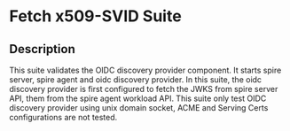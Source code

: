 # Fetch x509-SVID Suite

## Description

This suite validates the OIDC discovery provider component. It starts spire server, spire agent and oidc discovery provider.
In this suite, the oidc discovery provider is first configured to fetch the JWKS from spire server API, them from the spire agent
workload API. This suite only test OIDC discovery provider using unix domain socket, ACME and Serving Certs configurations are not tested.
